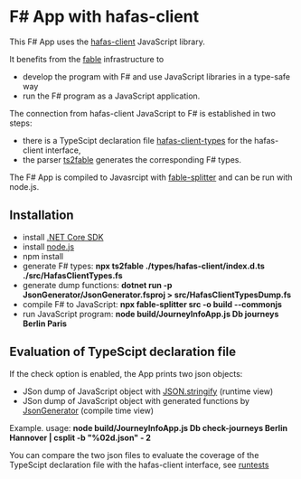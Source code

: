 # F# App with hafas-client

This F# App uses the [hafas-client](https://github.com/public-transport/hafas-client) JavaScript library.

It benefits from the [fable](https://fable.io/) infrastructure to

* develop the program with F# and use JavaScript libraries in a type-safe way  
* run the F# program as a JavaScript application.

The connection from hafas-client JavaScript to F# is established in two steps:

* there is a TypeScipt declaration file [hafas-client-types](https://github.com/DefinitelyTyped/DefinitelyTyped/blob/master/types/hafas-client/index.d.ts) for the hafas-client interface,
* the parser [ts2fable](https://www.npmjs.com/package/ts2fable) generates the corresponding F# types.

The F# App is compiled to Javasrcipt with [fable-splitter](https://www.npmjs.com/package/fable-splitter) and can be run with node.js.

## Installation

* install [.NET Core SDK](https://dotnet.microsoft.com/download)
* install [node.js](https://nodejs.org/en/)
* npm install
* generate F# types: **npx ts2fable ./types/hafas-client/index.d.ts ./src/HafasClientTypes.fs**
* generate dump functions: **dotnet run -p JsonGenerator/JsonGenerator.fsproj > src/HafasClientTypesDump.fs**
* compile F# to JavaScript: **npx fable-splitter src -o build --commonjs**
* run JavaScript program: **node build/JourneyInfoApp.js Db journeys Berlin Paris**

## Evaluation of TypeScipt declaration file

If the check option is enabled, the App prints two json objects:

* JSon dump of JavaScript object with [JSON.stringify](https://developer.mozilla.org/de/docs/Web/JavaScript/Reference/Global_Objects/JSON/stringify) (runtime view)
* JSon dump of JavaScript object with generated functions by [JsonGenerator](./JsonGenerator) (compile time view)

Example. usage: **node build/JourneyInfoApp.js Db check-journeys Berlin Hannover | csplit -b "%02d.json" - 2**

You can compare the two json files to evaluate the coverage of the TypeScipt declaration file with the hafas-client interface,
see [runtests](./scripts/runtests)